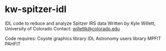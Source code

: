 kw-spitzer-idl
==============

IDL code to reduce and analyze Spitzer IRS data
Written by Kyle Willett, University of Colorado
Contact: willettk@colorado.edu

Code requires:
  Coyote graphics library
  IDL Astronomy users library
  MPFIT
  PAHFIT